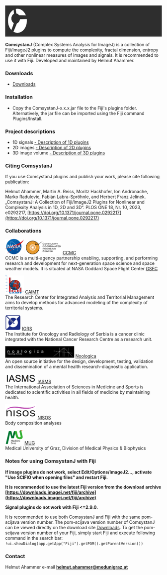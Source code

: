 <link rel="shortcut icon" type="image/png" href="favicon.png">

<!-- ![Image](comsystan-logo.png)-->
[<img src="images/comsystan-longlogo-grey46.png" width=640 height=100/>](https://comsystan.github.io/comsystanj)

**ComsystanJ** (Complex Systems Analysis for ImageJ) is a collection of Fiji/ImageJ2 plugins to compute the complexity, fractal dimension, entropy and other nonlinear measures of images and signals. It is recommended to use it with Fiji. Developed and maintained by Helmut Ahammer.

### Downloads
- [Downloads](https://github.com/comsystan/comsystanj/releases)

### Installation
- Copy the ComsystanJ-x.x.x.jar file to the Fiji's plugins folder. Alternatively, the jar file can be imported using the Fiji command Plugins/Install. 

### Project descriptions
- 1D signals [- Description of 1D plugins](description/Description1DSignal.md) 
- 2D images [- Description of 2D plugins](description/Description2DImage.md) 
- 3D image volume [- Description of 3D plugins](description/Description3DVolume.md) 

### Citing ComsystanJ 
If you use ComsystanJ plugins and publish your work, please cite following publication:

Helmut Ahammer, Martin A. Reiss, Moritz Hackhofer, Ion Andronache, Marko Radulovic, Fabián Labra-Spröhnle, and Herbert Franz Jelinek. „ComsystanJ: A Collection of Fiji/ImageJ2 Plugins for Nonlinear and Complexity Analysis in 1D, 2D and 3D“. PLOS ONE 18, Nr. 10, 2023, e0292217, [https://doi.org/10.1371/journal.pone.0292217](https://doi.org/10.1371/journal.pone.0292217)

### Collaborations
[<img src="images/nasa-logo.png" width=60 height=50/>](https://www.nasa.gov/goddard) [<img src="images/nasa-ccmc-logo.png" width=117 height=45/>](https://ccmc.gsfc.nasa.gov/) [CCMC](https://ccmc.gsfc.nasa.gov/)<br/>
CCMC is a multi-agency partnership enabling, supporting, and performing research and development for next-generation space science and space weather models.
It is situated at NASA Goddard Space Flight Center [GSFC](https://www.nasa.gov/goddard)

[<img src="images/caimt-logo.png" width=60 height=58/>](https://caimt.ro) [CAIMT](https://caimt.ro)<br/>
The Research Center for Integrated Analysis and Territorial Management aims to develop methods for advanced modeling of the complexity of territorial systems.

[<img src="images/iors-logo.png" width=50 height=50/>](https://iors.ro) [IORS](https://www.ncrc.ac.rs)<br/>
The Institute for Oncology and Radiology of Serbia is a cancer clinic integrated with the National Cancer Research Centre as a research unit.

[<img src="images/noologica-logo.png" width=222 height=37/>](https://noologica.com) [Noologica](https://noologica.com)<br/>
An open source initiative for the design, development, testing, validation and dissemination of a mental health research-diagnostic application.

[<img src="images/iasms-logo.png" width=100 height=31/>](https://iasms.org) [IASMS](https://iasms.org)<br/>
The International Association of Sciences in Medicine and Sports is dedicated to scientific activities in all fields of medicine by maintaining health.

[<img src="images/nisos-logo.png" width=100 height=48/>](https://nisos.at) [NISOS](https://nisos.at)<br/>
Body composition analyses

[<img src="images/mug-logo.png" width=58 height=47/>](https://medunigraz.at/en) [MUG](https://medunigraz.at/en)<br/>
Medical University of Graz, Division of Medical Physics & Biophysics

### Notes for using ComsystanJ with Fiji

**If image plugins do not work, select Edit/Options/ImageJ2..., activate "Use SCIFIO when opening files" and restart Fiji.**
  
**It is recommended to use the latest Fiji version from the download archive [https://downloads.imagej.net/fiji/archive](https://downloads.imagej.net/fiji/archive)**

**Signal plugins do not work with Fiji <=2.9.0.**

It is recommended to use both ComsystanJ and Fiji with the same pom-scijava version number.
The pom-scijava version number of ComsystanJ can be viewed directly on the download site [Downloads](https://github.com/comsystan/comsystanj/releases).
To get the pom-scijava version number of your Fiji, simply start Fiji and execute following command in the search bar: `!ui.showDialog(app.getApp("Fiji").getPOM().getParentVersion())`

### Contact
Helmut Ahammer
e-mail **helmut.ahammer@medunigraz.at**
